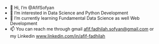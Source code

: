 - 👋 Hi, I’m @AfifSofyan
- 👀 I’m interested in Data Science and Python Development
- 🌱 I’m currently learning Fundamental Data Science as well Web Development
- 📫 You can reach me through gmail afif.fadhilah.sofyan@gmail.com or my Linkedin 
www.linkedin.com/in/afif-fadhilah

<!---
AfifSofyan/AfifSofyan is a ✨ special ✨ repository because its `README.md` (this file) appears on your GitHub profile.
You can click the Preview link to take a look at your changes.
--->
